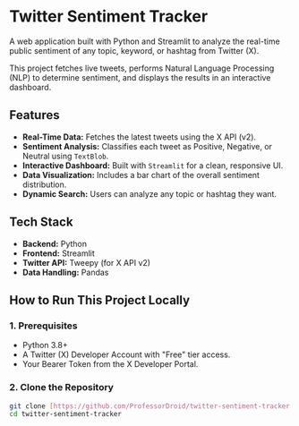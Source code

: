 # Twitter Sentiment Tracker

A web application built with Python and Streamlit to analyze the real-time public sentiment of any topic, keyword, or hashtag from Twitter (X).

This project fetches live tweets, performs Natural Language Processing (NLP) to determine sentiment, and displays the results in an interactive dashboard.



## Features
* **Real-Time Data:** Fetches the latest tweets using the X API (v2).
* **Sentiment Analysis:** Classifies each tweet as Positive, Negative, or Neutral using `TextBlob`.
* **Interactive Dashboard:** Built with `Streamlit` for a clean, responsive UI.
* **Data Visualization:** Includes a bar chart of the overall sentiment distribution.
* **Dynamic Search:** Users can analyze any topic or hashtag they want.

## Tech Stack
* **Backend:** Python
* **Frontend:** Streamlit
* **Twitter API:** Tweepy (for X API v2)
* **Data Handling:** Pandas

## How to Run This Project Locally

### 1. Prerequisites
* Python 3.8+
* A Twitter (X) Developer Account with "Free" tier access.
* Your Bearer Token from the X Developer Portal.

### 2. Clone the Repository
```bash
git clone [https://github.com/ProfessorDroid/twitter-sentiment-tracker.git](https://github.com/ProfessorDroid/twitter-sentiment-tracker.git)
cd twitter-sentiment-tracker